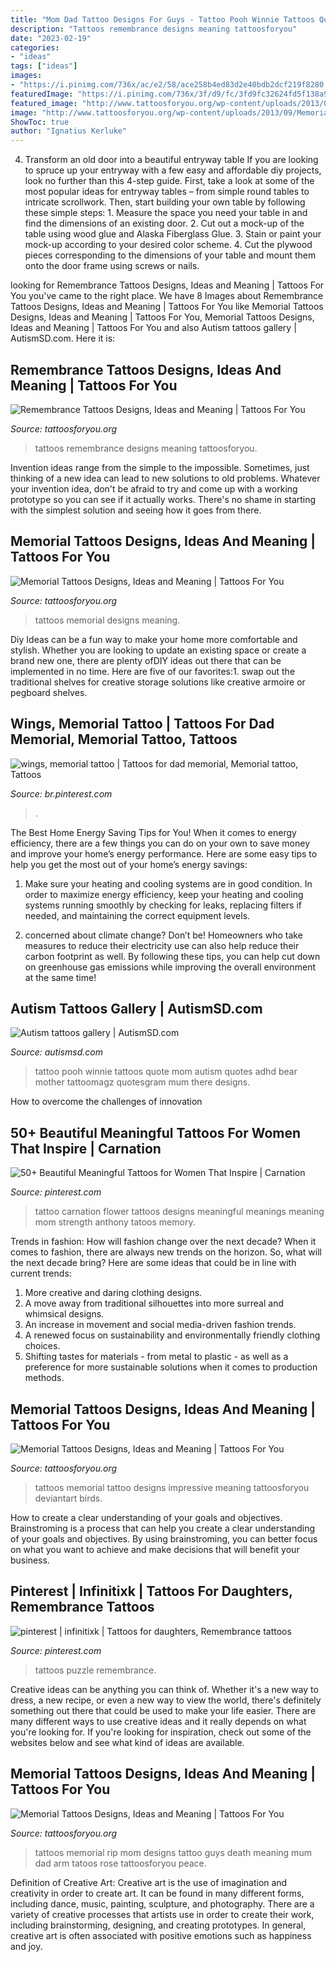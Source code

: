 ```yaml
---
title: "Mom Dad Tattoo Designs For Guys - Tattoo Pooh Winnie Tattoos Quote Mom Autism Quotes Adhd Bear Mother Tattoomagz Quotesgram Mum There Designs"
description: "Tattoos remembrance designs meaning tattoosforyou"
date: "2023-02-19"
categories:
- "ideas"
tags: ["ideas"]
images:
- "https://i.pinimg.com/736x/ac/e2/58/ace258b4ed83d2e40bdb2dcf219f8280.jpg"
featuredImage: "https://i.pinimg.com/736x/3f/d9/fc/3fd9fc32624fd5f138a9d7b2695a7377.jpg"
featured_image: "http://www.tattoosforyou.org/wp-content/uploads/2013/09/Memorial-Tattoos-For-Mom.jpg"
image: "http://www.tattoosforyou.org/wp-content/uploads/2013/09/Memorial-Tattoos-For-Mom.jpg"
ShowToc: true
author: "Ignatius Kerluke"
---
```



4. Transform an old door into a beautiful entryway table
If you are looking to spruce up your entryway with a few easy and affordable diy projects, look no further than this 4-step guide. First, take a look at some of the most popular ideas for entryway tables – from simple round tables to intricate scrollwork. Then, start building your own table by following these simple steps: 1. Measure the space you need your table in and find the dimensions of an existing door. 2. Cut out a mock-up of the table using wood glue and Alaska Fiberglass Glue. 3. Stain or paint your mock-up according to your desired color scheme. 4. Cut the plywood pieces corresponding to the dimensions of your table and mount them onto the door frame using screws or nails.

	

		
looking for Remembrance Tattoos Designs, Ideas and Meaning | Tattoos For You you've came to the right place. We have 8 Images about Remembrance Tattoos Designs, Ideas and Meaning | Tattoos For You like Memorial Tattoos Designs, Ideas and Meaning | Tattoos For You, Memorial Tattoos Designs, Ideas and Meaning | Tattoos For You and also Autism tattoos gallery | AutismSD.com. Here it is:
		
    
## Remembrance Tattoos Designs, Ideas And Meaning | Tattoos For You

<img loading=lazy src="https://www.tattoosforyou.org/wp-content/uploads/2016/05/Tattoos-of-Remembrance.jpg" onerror="this.onerror=null;this.src='https://tse3.mm.bing.net/th?id=OIP.sfR_g3lYk49aQIqVd4JMMAHaJ4&amp;pid=15.1';" alt="Remembrance Tattoos Designs, Ideas and Meaning | Tattoos For You">

_Source: tattoosforyou.org_

>tattoos remembrance designs meaning tattoosforyou. 

	

Invention ideas range from the simple to the impossible. Sometimes, just thinking of a new idea can lead to new solutions to old problems. Whatever your invention idea, don't be afraid to try and come up with a working prototype so you can see if it actually works. There's no shame in starting with the simplest solution and seeing how it goes from there.

    
## Memorial Tattoos Designs, Ideas And Meaning | Tattoos For You

<img loading=lazy src="http://www.tattoosforyou.org/wp-content/uploads/2013/09/Memorial-Tattoos.jpg" onerror="this.onerror=null;this.src='https://tse2.mm.bing.net/th?id=OIP.M5768nEN7LkFaL6kSUQG8AHaFj&amp;pid=15.1';" alt="Memorial Tattoos Designs, Ideas and Meaning | Tattoos For You">

_Source: tattoosforyou.org_

>tattoos memorial designs meaning. 

	

Diy Ideas can be a fun way to make your home more comfortable and stylish. Whether you are looking to update an existing space or create a brand new one, there are plenty ofDIY ideas out there that can be implemented in no time. Here are five of our favorites:1. swap out the traditional shelves for creative storage solutions like creative armoire or pegboard shelves.
    
## Wings, Memorial Tattoo | Tattoos For Dad Memorial, Memorial Tattoo, Tattoos

<img loading=lazy src="https://i.pinimg.com/736x/3f/d9/fc/3fd9fc32624fd5f138a9d7b2695a7377.jpg" onerror="this.onerror=null;this.src='https://tse3.mm.bing.net/th?id=OIP.KEhNI8tNfaBZHl2Vfzcm-gHaJQ&amp;pid=15.1';" alt="wings, memorial tattoo | Tattoos for dad memorial, Memorial tattoo, Tattoos">

_Source: br.pinterest.com_

>. 

	

The Best Home Energy Saving Tips for You!
When it comes to energy efficiency, there are a few things you can do on your own to save money and improve your home’s energy performance. Here are some easy tips to help you get the most out of your home’s energy savings:
1. Make sure your heating and cooling systems are in good condition. In order to maximize energy efficiency, keep your heating and cooling systems running smoothly by checking for leaks, replacing filters if needed, and maintaining the correct equipment levels.

2. concerned about climate change? Don’t be! Homeowners who take measures to reduce their electricity use can also help reduce their carbon footprint as well. By following these tips, you can help cut down on greenhouse gas emissions while improving the overall environment at the same time!

    
## Autism Tattoos Gallery | AutismSD.com

<img loading=lazy src="http://autismsd.com/wp-content/uploads/2014/01/to_mom__pooh_tattoo_by_oddmason-d5iqvzc.jpg" onerror="this.onerror=null;this.src='https://tse2.mm.bing.net/th?id=OIP.SEOq9p9D0U98DnPR6smezAHaJ4&amp;pid=15.1';" alt="Autism tattoos gallery | AutismSD.com">

_Source: autismsd.com_

>tattoo pooh winnie tattoos quote mom autism quotes adhd bear mother tattoomagz quotesgram mum there designs. 

	

How to overcome the challenges of innovation
 

    
## 50+ Beautiful Meaningful Tattoos For Women That Inspire | Carnation

<img loading=lazy src="https://i.pinimg.com/736x/52/a6/f8/52a6f84b564e8e2c11ede5b46553cb17.jpg" onerror="this.onerror=null;this.src='https://tse2.mm.bing.net/th?id=OIP.x7wR8nOo2e_7Vi9lWyXTJQHaHa&amp;pid=15.1';" alt="50+ Beautiful Meaningful Tattoos for Women That Inspire | Carnation">

_Source: pinterest.com_

>tattoo carnation flower tattoos designs meaningful meanings meaning mom strength anthony tatoos memory. 

	

Trends in fashion: How will fashion change over the next decade?
When it comes to fashion, there are always new trends on the horizon. So, what will the next decade bring? Here are some ideas that could be in line with current trends: 
1. More creative and daring clothing designs.
2. A move away from traditional silhouettes into more surreal and whimsical designs.
3. An increase in movement and social media-driven fashion trends.
4. A renewed focus on sustainability and environmentally friendly clothing choices. 
5. Shifting tastes for materials - from metal to plastic - as well as a preference for more sustainable solutions when it comes to production methods.

    
## Memorial Tattoos Designs, Ideas And Meaning | Tattoos For You

<img loading=lazy src="http://www.tattoosforyou.org/wp-content/uploads/2013/09/Baby-Memorial-Tattoos.jpg" onerror="this.onerror=null;this.src='https://tse1.mm.bing.net/th?id=OIP.NzfmPBJVb5z36EdYfx3eUgHaJo&amp;pid=15.1';" alt="Memorial Tattoos Designs, Ideas and Meaning | Tattoos For You">

_Source: tattoosforyou.org_

>tattoos memorial tattoo designs impressive meaning tattoosforyou deviantart birds. 

	

How to create a clear understanding of your goals and objectives.
Brainstroming is a process that can help you create a clear understanding of your goals and objectives. By using brainstroming, you can better focus on what you want to achieve and make decisions that will benefit your business.

    
## Pinterest | Infinitixk | Tattoos For Daughters, Remembrance Tattoos

<img loading=lazy src="https://i.pinimg.com/736x/ac/e2/58/ace258b4ed83d2e40bdb2dcf219f8280.jpg" onerror="this.onerror=null;this.src='https://tse3.mm.bing.net/th?id=OIP.wIP-vdZB9jRCXDt34wlLxAHaJ4&amp;pid=15.1';" alt="pinterest | infinitixk | Tattoos for daughters, Remembrance tattoos">

_Source: pinterest.com_

>tattoos puzzle remembrance. 

	

Creative ideas can be anything you can think of. Whether it's a new way to dress, a new recipe, or even a new way to view the world, there's definitely something out there that could be used to make your life easier. There are many different ways to use creative ideas and it really depends on what you're looking for. If you're looking for inspiration, check out some of the websites below and see what kind of ideas are available.

    
## Memorial Tattoos Designs, Ideas And Meaning | Tattoos For You

<img loading=lazy src="http://www.tattoosforyou.org/wp-content/uploads/2013/09/Memorial-Tattoos-For-Mom.jpg" onerror="this.onerror=null;this.src='https://tse2.mm.bing.net/th?id=OIP.QEDytNfcRvkS29I-iayrmAHaJ3&amp;pid=15.1';" alt="Memorial Tattoos Designs, Ideas and Meaning | Tattoos For You">

_Source: tattoosforyou.org_

>tattoos memorial rip mom designs tattoo guys death meaning mum dad arm tatoos rose tattoosforyou peace. 

	

Definition of Creative Art:
Creative art is the use of imagination and creativity in order to create art. It can be found in many different forms, including dance, music, painting, sculpture, and photography. There are a variety of creative processes that artists use in order to create their work, including brainstorming, designing, and creating prototypes. In general, creative art is often associated with positive emotions such as happiness and joy.

